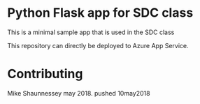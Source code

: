 # Python Flask app for SDC class

This is a minimal sample app that is used in the SDC class

This repository can directly be deployed to Azure App Service.


# Contributing

Mike Shaunnessey may 2018.
pushed 10may2018 
